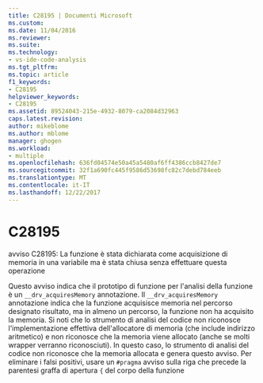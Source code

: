 ```yaml
---
title: C28195 | Documenti Microsoft
ms.custom: 
ms.date: 11/04/2016
ms.reviewer: 
ms.suite: 
ms.technology:
- vs-ide-code-analysis
ms.tgt_pltfrm: 
ms.topic: article
f1_keywords:
- C28195
helpviewer_keywords:
- C28195
ms.assetid: 89524043-215e-4932-8079-ca2084d32963
caps.latest.revision: 
author: mikeblome
ms.author: mblome
manager: ghogen
ms.workload:
- multiple
ms.openlocfilehash: 636fd04574e50a45a5480af6ff4386ccb8427de7
ms.sourcegitcommit: 32f1a690fc445f9586d53698fc82c7debd784eeb
ms.translationtype: MT
ms.contentlocale: it-IT
ms.lasthandoff: 12/22/2017
---
```

# <a name="c28195"></a>C28195
avviso C28195: La funzione è stata dichiarata come acquisizione di memoria in una variabile ma è stata chiusa senza effettuare questa operazione  
  
 Questo avviso indica che il prototipo di funzione per l'analisi della funzione è un `__drv_acquiresMemory` annotazione. Il `__drv_acquiresMemory` annotazione indica che la funzione acquisisce memoria nel percorso designato risultato, ma in almeno un percorso, la funzione non ha acquisito la memoria. Si noti che lo strumento di analisi del codice non riconosce l'implementazione effettiva dell'allocatore di memoria (che include indirizzo aritmetico) e non riconosce che la memoria viene allocato (anche se molti wrapper verranno riconosciuti). In questo caso, lo strumento di analisi del codice non riconosce che la memoria allocata e genera questo avviso. Per eliminare i falsi positivi, usare un `#pragma` avviso sulla riga che precede la parentesi graffa di apertura `{` del corpo della funzione
